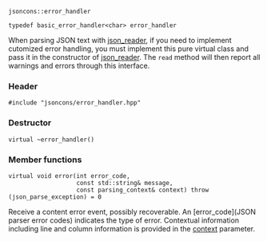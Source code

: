     jsoncons::error_handler

    typedef basic_error_handler<char> error_handler

When parsing JSON text with [json_reader](json_reader), if you need to implement
cutomized error handling, you must implement this pure virtual class
and pass it in the constructor of [json_reader](json_reader). The `read` method 
will then report all warnings and errors through this interface.

### Header

    #include "jsoncons/error_handler.hpp"

### Destructor

    virtual ~error_handler()

### Member functions

    virtual void error(int error_code,
                       const std::string& message,
                       const parsing_context& context) throw (json_parse_exception) = 0
Receive a content error event, possibly recoverable. An [error_code](JSON parser error codes) indicates the type of error. Contextual information including
line and column information is provided in the [context](parsing_context) parameter. 
    

